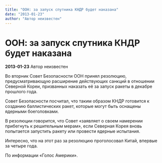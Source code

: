 ```yaml
---
title: "ООН: за запуск спутника КНДР будет наказана"
date: "2013-01-23"
author: "Автор неизвестен"
---
```


# ООН: за запуск спутника КНДР будет наказана

**2013-01-23** Автор неизвестен

Во вторник Совет Безопасности ООН принял резолюцию, предусматривающую расширение действующих санкций в отношении Северной Кореи, призванных наказать её за запуск ракеты в декабре прошлого года.

Совет Безопасности посчитал, что таким образом КНДР готовится к созданию баллистических ракет, которые могут быть оснащены ядерными боеголовками.

В резолюции говорится, что Совет «заявляет о своем намерении прибегнуть к решительным мерам», если Северная Корея вновь попытается запустить ракету или провести ядерные испытания.

Интересно, что на этот раз за резолюцию проголосовал Китай, впервые за четыре года.

По информации «Голос Америки».